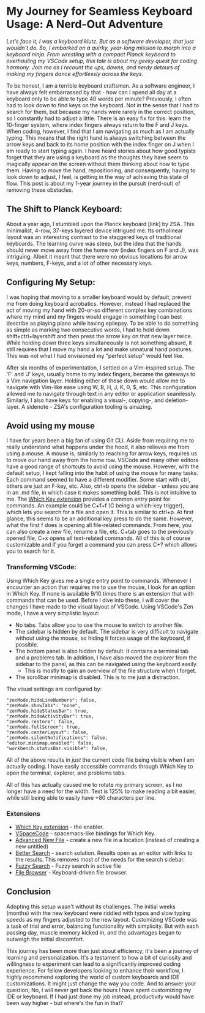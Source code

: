 # My Journey for Seamless Keyboard Usage: A Nerd-Out Adventure

_Let's face it, I was a keyboard klutz. But as a software developer, that just wouldn't do. So, I embarked on a quirky, year-long mission to morph into a keyboard ninja. From wrestling with a compact Planck keyboard to overhauling my VSCode setup, this tale is about my geeky quest for coding harmony. Join me as I recount the ups, downs, and nerdy detours of making my fingers dance effortlessly across the keys._

To be honest, I am a terrible keyboard craftsman. As a software engineer, I have always felt embarrassed by that - how can I spend all day at a keyboard only to be able to type 40 words per minute? Previously, I often had to look down to find keys on the keyboard. Not in the sense that I had to search for them, but because my hands were rarely in the correct position, so I constantly had to adjust a little. There is an easy fix for this: learn the 10-finger system, where index fingers always return to the F and J keys. When coding, however, I find that I am navigating as much as I am actually typing. This means that the right hand is always switching between the arrow keys and back to its home position with the index finger on J when I am ready to start typing again. I have heard stories about how good typists forget that they are using a keyboard as the thoughts they have seem to magically appear on the screen without them thinking about how to type them. Having to move the hand, repositioning, and consequently, having to look down to adjust, I feel, is getting in the way of achieving this state of flow. This post is about my 1-year journey in the pursuit (nerd-out) of removing these obstacles.

## The Shift to Planck Keyboard:

About a year ago, I stumbled upon the Planck keyboard [link] by ZSA. This minimalist, 4-row, 37-keys layered device intrigued me. Its ortholinear layout was an interesting contrast to the staggered keys of traditional keyboards. The learning curve was steep, but the idea that the hands should never move away from the home row (index fingers on F and J), was intriguing. Albeit it meant that there were no obvious locations for arrow keys, numbers, F-keys, and a lot of other necessary keys.

## Configuring My Setup:

I was hoping that moving to a smaller keyboard would by default, prevent me from doing keyboard acrobatics. However, instead I had replaced the act of moving my hand with 20-or-so different complex key combinations where my mind and my fingers would engage in something I can best describe as playing piano while having epilepsy. To be able to do something as simple as marking two consecutive words, I had to hold down shift+ctrl+layershift and then press the arrow key on that new layer twice. While holding down three keys simultaneously is not something absurd, it still requires that I move my hand a lot and make unnatural hand postures. This was not what I had envisioned my "perfect setup" would feel like.

After six months of experimentation, I settled on a Vim-inspired setup. The 'F' and 'J' keys, usually home to my index fingers, became the gateways to a Vim navigation layer. Holding either of these down would allow me to navigate with Vim-like ease using W, B, H, J, K, 0, $, etc. This configuration allowed me to navigate through text in any editor or application seamlessly. Similarly, I also have keys for enabling a visual-, copying-, and deletion-layer. A sidenote - ZSA's configuration tooling is amazing.

## Avoid using my mouse

I have for years been a big fan of using Git CLI. Aside from requiring me to really understand what happens under the hood, it also relieves me from using a mouse. A mouse is, similarly to reaching for arrow keys, requires us to move our hand away from the home row. VSCode and many other editors have a good range of shortcuts to avoid using the mouse. However, with the default setup, I kept falling into the habit of using the mouse for many tasks. Each command seemed to have a different modifier. Some start with ctrl, others are just an F-key, etc. Also, ctrl+b opens the sidebar - unless you are in an .md file, in which case it makes something bold. This is not intuitive to me. The [Which Key extension](https://marketplace.visualstudio.com/items?itemName=VSpaceCode.whichkey) provides a common entry point for commands. An example could be C+f+f (C being a which-key trigger), which lets you search for a file and open it. This is similar to ctrl+p. At first glance, this seems to be an additional key press to do the same. However, what the first f does is opening all file-related commands. From here, you can also create a new file, rename a file, etc. C+tab goes to the previously opened file, C+x opens all text-related commands. All of this is of course customizable and if you forget a command you can press C+? which allows you to search for it.

### Transforming VSCode:

Using Which Key gives me a single entry point to commands. Whenever I encounter an action that requires me to use the mouse, I look for an option in Which Key. If none is available 9/10 times there is an extension that with commands that can be used. Before I dive into these, I will cover the changes I have made to the visual layout of VSCode. Using VSCode's Zen mode, I have a very simplistic layout:

- No tabs. Tabs allow you to use the mouse to switch to another file.
- The sidebar is hidden by default. The sidebar is very difficult to navigate without using the mouse, so hiding it forces usage of the keyboard, if possible.
- The bottom panel is also hidden by default. It contains a terminal tab and a problems tab. In addition, I have also moved the explorer from the sidebar to the panel, as this can be navigated using the keyboard easily.
  - This is mostly to gain an overview of the file structure when I forget.
- The scrollbar minimap is disabled. This is to me just a distraction.

The visual settings are configured by:

```
"zenMode.hideLineNumbers": false,
"zenMode.showTabs": "none",
"zenMode.hideStatusBar": true,
"zenMode.hideActivityBar": true,
"zenMode.restore": false,
"zenMode.fullScreen": true,
"zenMode.centerLayout": false,
"zenMode.silentNotifications": false,
"editor.minimap.enabled": false,
"workbench.statusBar.visible": false,
```

All of the above results in _just_ the current code file being visible when I am actually coding. I have easily accessible commands through Which Key to open the terminal, explorer, and problems tabs.

All of this has actually caused me to rotate my primary screen, as I no longer have a need for the width. Text is 125% to make reading a bit easier, while still being able to easily have +80 characters per line.

### Extensions

- [Which Key extension](https://marketplace.visualstudio.com/items?itemName=VSpaceCode.whichkey) - the enabler.
- [VSpaceCode](https://marketplace.visualstudio.com/items?itemName=VSpaceCode.vspacecode) - spacemacs-like bindings for Which Key.
- [Advanced New File](https://marketplace.visualstudio.com/items?itemName=patbenatar.advanced-new-file) - create a new file in a location (instead of creating a new untitled)
- [Better Search](https://marketplace.visualstudio.com/items?itemName=travisthieman.better-search) - search solution. Results open as an editor with links to the results. This removes most of the needs for the search sidebar.
- [Fuzzy Search](https://marketplace.visualstudio.com/items?itemName=jacobdufault.fuzzy-search) - Fuzzy search in active file
- [File Browser](https://marketplace.visualstudio.com/items?itemName=bodil.file-browser) - Keyboard-driven file browser.

## Conclusion

Adopting this setup wasn't without its challenges. The initial weeks (months) with the new keyboard were riddled with typos and slow typing speeds as my fingers adjusted to the new layout. Customizing VSCode was a task of trial and error, balancing functionality with simplicity. But with each passing day, muscle memory kicked in, and the advantages began to outweigh the initial discomfort.

This journey has been more than just about efficiency; it's been a journey of learning and personalization. It's a testament to how a bit of curiosity and willingness to experiment can lead to a significantly improved coding experience. For fellow developers looking to enhance their workflow, I highly recommend exploring the world of custom keyboards and IDE customizations. It might just change the way you code. And to answer your question; No, I will never get back the hours I have spent customizing my IDE or keyboard. If I had just done my job instead, productivity would have been way higher - but where's the fun in that?
